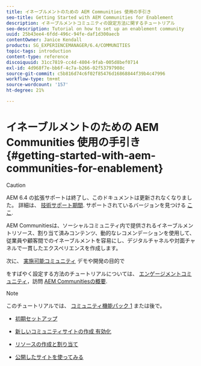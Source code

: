 ```yaml
---
title: イネーブルメントのための AEM Communities 使用の手引き
seo-title: Getting Started with AEM Communities for Enablement
description: イネーブルメントコミュニティの設定方法に関するチュートリアル
seo-description: Tutorial on how to set up an enablement community
uuid: 25b43ee4-6fdd-496c-94fe-daf1d300aecb
contentOwner: Janice Kendall
products: SG_EXPERIENCEMANAGER/6.4/COMMUNITIES
topic-tags: introduction
content-type: reference
discoiquuid: 31cc7819-cc4d-4804-9fab-005d8bef0714
exl-id: 4d968f7e-bb6f-4c7a-b266-02f53797908c
source-git-commit: c5b816d74c6f02f85476d16868844f39b4c47996
workflow-type: tm+mt
source-wordcount: '157'
ht-degree: 21%

---
```


# イネーブルメントのための AEM Communities 使用の手引き  {#getting-started-with-aem-communities-for-enablement}

>[!CAUTION]
>
>AEM 6.4 の拡張サポートは終了し、このドキュメントは更新されなくなりました。 詳細は、 [技術サポート期間](https://helpx.adobe.com/jp/support/programs/eol-matrix.html). サポートされているバージョンを見つける [ここ](https://experienceleague.adobe.com/docs/?lang=ja).

AEM Communitiesは、ソーシャルコミュニティ内で提供されるイネーブルメントリソース、割り当て済みコンテンツ、動的なレコメンデーションを使用して、従業員や顧客間でのイネーブルメントを容易にし、デジタルチャネルや対面チャネルで一貫したエクスペリエンスを作成します。

次に、 [実施可能コミュニティ](overview.md#enablement-community) デモや開発の目的で

をすばやく設定する方法のチュートリアルについては、 [エンゲージメントコミュニティ](overview.md#engagement-community)，訪問 [AEM Communitiesの概要](getting-started.md).

>[!NOTE]
>
>このチュートリアルでは、 [コミュニティ機能パック 1](deploy-communities.md#latestfeaturepack) または後で。

* [初期セットアップ](enablement-setup.md)

* [新しいコミュニティサイトの作成 有効化](enablement-create-site.md)

* [リソースの作成と割り当て](resource.md)

* [公開したサイトを使ってみる](enablement-published-site.md)

